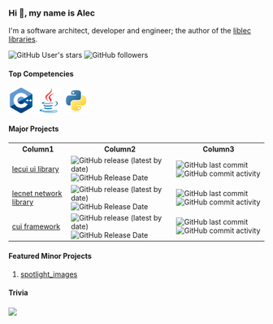 ### Hi 👋, my name is Alec

I'm a software architect, developer and engineer; the author of the [liblec libraries](https://github.com/alecmus/liblec).

![GitHub User's stars](https://img.shields.io/github/stars/alecmus?affiliations=OWNER&label=GitHub%20Stars&logo=GitHub&logoColor=white)
![GitHub followers](https://img.shields.io/github/followers/alecmus?logo=GitHub&logoColor=white)

#### Top Competencies

<img src="https://github.com/devicons/devicon/blob/master/icons/cplusplus/cplusplus-original.svg" alt="C++" height="50" width="50" /> <img src="https://github.com/devicons/devicon/blob/master/icons/java/java-original.svg" alt="Java" width="50" height="50" /> <img src="https://github.com/devicons/devicon/blob/master/icons/python/python-original.svg" alt="Python" width="50" height="50" />

#### Major Projects
<table>
  <tbody>
    <tr> <!--Header-->
      <th>Column1</th>
      <th>Column2</th>
      <th>Column3</th>
    </tr>
    <tr> <!--lecui row-->
      <td><a href="https://github.com/alecmus/lecui">lecui ui library</a></td>
      <td>
        <img alt="GitHub release (latest by date)" src="https://img.shields.io/github/v/release/alecmus/lecui">
        <img alt="GitHub Release Date" src="https://img.shields.io/github/release-date/alecmus/lecui">
      </td>
      <td>
        <img alt="GitHub last commit" src="https://img.shields.io/github/last-commit/alecmus/lecui">
        <img alt="GitHub commit activity" src="https://img.shields.io/github/commit-activity/y/alecmus/lecui">
      </td>
    </tr>
    <tr> <!--lecnet row-->
      <td><a href="https://github.com/alecmus/lecnet">lecnet network library</a></td>
      <td>
        <img alt="GitHub release (latest by date)" src="https://img.shields.io/github/v/release/alecmus/lecnet">
        <img alt="GitHub Release Date" src="https://img.shields.io/github/release-date/alecmus/lecnet">
      </td>
      <td>
        <img alt="GitHub last commit" src="https://img.shields.io/github/last-commit/alecmus/lecnet">
        <img alt="GitHub commit activity" src="https://img.shields.io/github/commit-activity/y/alecmus/lecnet">
      </td>
    </tr>
    <tr> <!--cui row-->
      <td><a href="https://github.com/alecmus/cui">cui framework</a></td>
      <td>
        <img alt="GitHub release (latest by date)" src="https://img.shields.io/github/v/release/alecmus/cui">
        <img alt="GitHub Release Date" src="https://img.shields.io/github/release-date/alecmus/cui">
      </td>
      <td>
        <img alt="GitHub last commit" src="https://img.shields.io/github/last-commit/alecmus/cui">
        <img alt="GitHub commit activity" src="https://img.shields.io/github/commit-activity/y/alecmus/cui">
      </td>
    </tr>
  </tbody>
</table>

#### Featured Minor Projects
1. <a href="https://github.com/alecmus/spotlight_images">spotlight_images</a>

#### Trivia
<a href="https://github.com/alecmus">
  <img align="center" src="https://github-readme-stats.vercel.app/api/top-langs/?username=alecmus&theme=light&hide_langs_below=1&hide=c&langs_count=6&layout=compact" />
</a>

<br>

<!--
**alecmus/alecmus** is a ✨ _special_ ✨ repository because its `README.md` (this file) appears on your GitHub profile.

Here are some ideas to get you started:

- 🔭 I’m currently working on ...
- 🌱 I’m currently learning ...
- 👯 I’m looking to collaborate on ...
- 🤔 I’m looking for help with ...
- 💬 Ask me about ...
- 📫 How to reach me: ...
- 😄 Pronouns: ...
- ⚡ Fun fact: ...
-->
